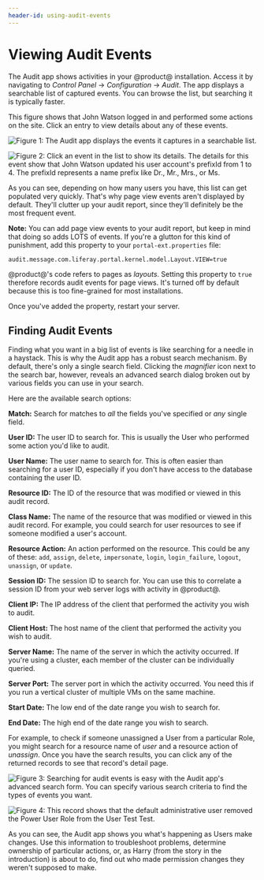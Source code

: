 ```yaml
---
header-id: using-audit-events
---
```


# Viewing Audit Events

The Audit app shows activities in your @product@ installation. Access it by
navigating to *Control Panel* &rarr; *Configuration* &rarr; *Audit*. The app
displays a searchable list of captured events. You can browse the list, but
searching it is typically faster. 

This figure shows that John Watson logged in and performed some actions on the 
site. Click an entry to view details about any of these events. 

![Figure 1: The Audit app displays the events it captures in a searchable list.](../../../images-dxp/audit-list-events.png)

![Figure 2: Click an event in the list to show its details. The details for this event show that John Watson updated his user account's `prefixId` from `1` to `4`. The `prefixId` represents a name prefix like Dr., Mr., Mrs., or Ms.](../../../images-dxp/audit-detail.png)

As you can see, depending on how many users you have, this list can get
populated very quickly. That's why page view events aren't displayed by default.
They'll clutter up your audit report, since they'll definitely be the most 
frequent event. 

**Note:** You can add page view events to your audit report, but keep in mind
that doing so adds LOTS of events. If you're a glutton for this kind of
punishment, add this property to your `portal-ext.properties` file:

```properties
audit.message.com.liferay.portal.kernel.model.Layout.VIEW=true
```

@product@'s code refers to pages as *layouts*. Setting this property to `true`
therefore records audit events for page views. It's turned off by default
because this is too fine-grained for most installations.

Once you've added the property, restart your server.

## Finding Audit Events

Finding what you want in a big list of events is like searching for a needle in
a haystack. This is why the Audit app has a robust search mechanism. By default, 
there's only a single search field. Clicking the *magnifier* icon next to the
search bar, however, reveals an advanced search dialog broken out by various
fields you can use in your search. 

Here are the available search options:

**Match:** Search for matches to *all* the fields you've specified or *any* 
single field. 

**User ID:** The user ID to search for. This is usually the User who performed
some action you'd like to audit.

**User Name:** The user name to search for. This is often easier than 
searching for a user ID, especially if you don't have access to the database 
containing the user ID. 

**Resource ID:** The ID of the resource that was modified or viewed in this 
audit record. 

**Class Name:** The name of the resource that was modified or viewed in this 
audit record. For example, you could search for user resources to see if 
someone modified a user's account. 

**Resource Action:** An action performed on the resource. This could be any 
of these: `add`, `assign`, `delete`, `impersonate`, `login`, `login_failure`,
`logout`, `unassign`, or `update`.

**Session ID:** The session ID to search for. You can use this to correlate 
a session ID from your web server logs with activity in @product@. 

**Client IP:** The IP address of the client that performed the activity you 
wish to audit. 

**Client Host:** The host name of the client that performed the activity you 
wish to audit. 

**Server Name:** The name of the server in which the activity occurred. If 
you're using a cluster, each member of the cluster can be individually 
queried. 

**Server Port:** The server port in which the activity occurred. You need 
this if you run a vertical cluster of multiple VMs on the same machine. 

**Start Date:** The low end of the date range you wish to search for. 

**End Date:** The high end of the date range you wish to search. 

For example, to check if someone unassigned a User from a particular Role, you 
might search for a resource name of *user* and a resource action of *unassign*. 
Once you have the search results, you can click any of the returned records to 
see that record's detail page. 

![Figure 3: Searching for audit events is easy with the Audit app's advanced search form. You can specify various search criteria to find the types of events you want.](../../../images-dxp/audit-unassign-search.png) 

![Figure 4: This record shows that the default administrative user removed the Power User Role from the User Test Test.](../../../images-dxp/audit-unassign-detail.png)

As you can see, the Audit app shows you what's happening as Users make changes. 
Use this information to troubleshoot problems, determine ownership of particular 
actions, or, as Harry (from the story in the introduction) is about to do, find 
out who made permission changes they weren't supposed to make. 
